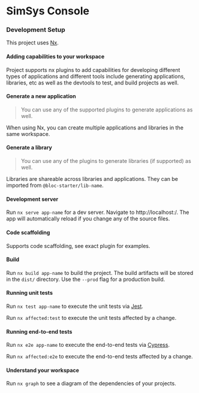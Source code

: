 
# SimSys Console

### Development Setup
This project uses [Nx](https://nx.dev).

#### Adding capabilities to your workspace

Project supports nx plugins to add capabilities for developing different types of applications and different tools include generating applications, libraries, etc as well as the devtools to test, and build projects as well.

#### Generate a new application

> You can use any of the supported plugins to generate applications as well.

When using Nx, you can create multiple applications and libraries in the same workspace.

#### Generate a library

> You can use any of the plugins to generate libraries (if supported) as well.

Libraries are shareable across libraries and applications. They can be imported from `@bloc-starter/lib-name`.

#### Development server

Run `nx serve app-name` for a dev server. Navigate to http://localhost:<app-port>/. The app will automatically reload if you change any of the source files.

#### Code scaffolding

Supports code scaffolding, see exact plugin for examples.

#### Build

Run `nx build app-name` to build the project. The build artifacts will be stored in the `dist/` directory. Use the `--prod` flag for a production build.

#### Running unit tests

Run `nx test app-name` to execute the unit tests via [Jest](https://jestjs.io).

Run `nx affected:test` to execute the unit tests affected by a change.

#### Running end-to-end tests

Run `nx e2e app-name` to execute the end-to-end tests via [Cypress](https://www.cypress.io).

Run `nx affected:e2e` to execute the end-to-end tests affected by a change.

#### Understand your workspace

Run `nx graph` to see a diagram of the dependencies of your projects.
